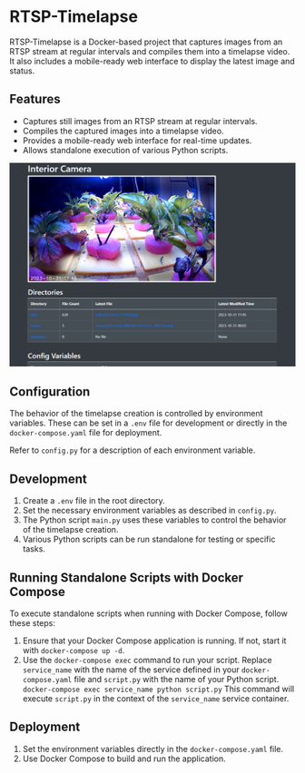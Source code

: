 # RTSP-Timelapse

RTSP-Timelapse is a Docker-based project that captures images from an RTSP stream at regular intervals and compiles them into a timelapse video. It also includes a mobile-ready web interface to display the latest image and status.

## Features

- Captures still images from an RTSP stream at regular intervals.
- Compiles the captured images into a timelapse video.
- Provides a mobile-ready web interface for real-time updates.
- Allows standalone execution of various Python scripts.

![Alt text](image.png)

## Configuration

The behavior of the timelapse creation is controlled by environment variables. These can be set in a `.env` file for development or directly in the `docker-compose.yaml` file for deployment.

Refer to `config.py` for a description of each environment variable.

## Development

1. Create a `.env` file in the root directory.
2. Set the necessary environment variables as described in `config.py`.
3. The Python script `main.py` uses these variables to control the behavior of the timelapse creation.
4. Various Python scripts can be run standalone for testing or specific tasks.

## Running Standalone Scripts with Docker Compose

To execute standalone scripts when running with Docker Compose, follow these steps:

1. Ensure that your Docker Compose application is running. If not, start it with `docker-compose up -d`.
2. Use the `docker-compose exec` command to run your script. Replace `service_name` with the name of the service defined in your `docker-compose.yaml` file and `script.py` with the name of your Python script.
```docker-compose exec service_name python script.py```
This command will execute `script.py` in the context of the `service_name` service container. 

## Deployment

1. Set the environment variables directly in the `docker-compose.yaml` file.
2. Use Docker Compose to build and run the application.